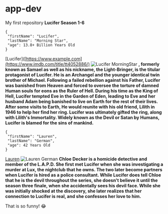 # app-dev
My first repository
**Lucifer Season 1-6**
 ```
{
  "firstName": "Lucifer",
  "lastName": "Morning Star",
  "age": 13.8+ Billion Years Old
}
```
[Lucifer]([https://www.example.com](https://www.imdb.com/title/tt4052886/)
![Lucifer MorningStar](LuciferMorningStar.jpg)
	**, formerly known as Samael as well as his nickname, the Light-Bringer, is the titular protagonist of Lucifer. He is an Archangel and the younger identical twin brother of Michael. Following a failed rebellion against his Father, Lucifer was banished from Heaven and forced to oversee the torture of damned Human souls for eons as the Ruler of Hell. During his time as the King of Hell, Lucifer tempted Eve in the Garden of Eden, leading to Eve and her husband Adam being banished to live on Earth for the rest of their lives. After some visits to Earth, He would reunite with his old friend, Lilith in 1946 to help her find her ring. Lucifer was ultimately gifted the ring, along with Lilith's Immortality. Widely known as the Devil or Satan by Humans, Lucifer is blamed for the sins of mankind.**
 ```
 {
  "firstName": "Lauren",
  "lastName": "German",
  "age": 42 Years Old
}
```
[Lauren](https://www.imdb.com/name/nm0314514/?ref_=tt_cl_i_2)
![Lauren German](LuciferMorningStar.jpg)
**Chloe Decker is a homicide detective and member of the L.A.P.D. She first met Lucifer when she was investigating a murder at Lux, the nightclub that he owns. The two later become partners when Lucifer is hired as a police consultant. While Lucifer does tell Chloe that he is the devil throughout the series, she doesn't believe it until the season three finale, when she accidentally sees his devil face. While she was initially shocked at the discovery, she later realizes that her connection to Lucifer is real, and she confesses her love to him.**

That is so funny! :joy:
